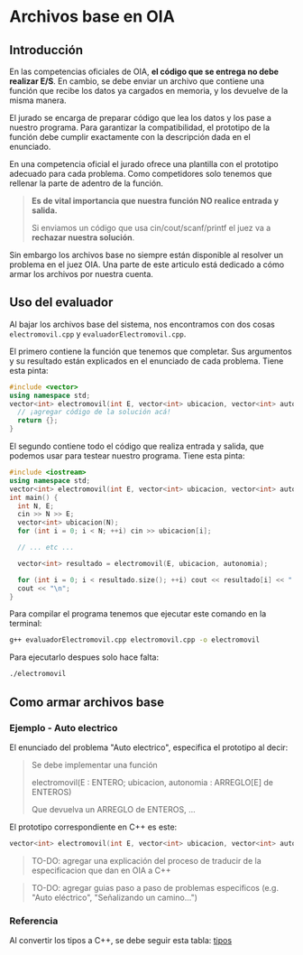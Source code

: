 
# Archivos base en OIA

## Introducción

En las competencias oficiales de OIA, **el código que se entrega no debe
realizar E/S**. En cambio, se debe enviar un archivo que contiene una función
que recibe los datos ya cargados en memoria, y los devuelve de la misma manera.

El jurado se encarga de preparar código que lea los datos y los pase a nuestro
programa. Para garantizar la compatibilidad, el prototipo de la función debe
cumplir exactamente con la descripción dada en el enunciado.

En una competencia oficial el jurado ofrece una plantilla con el prototipo
adecuado para cada problema. Como competidores solo tenemos que rellenar la
parte de adentro de la función.

> **Es de vital importancia que nuestra función NO realice entrada y salida.**
>
> Si enviamos un código que usa cin/cout/scanf/printf el juez va a **rechazar
> nuestra solución**.

Sin embargo los archivos base no siempre están disponible al resolver un
problema en el juez OIA. Una parte de este articulo está dedicado a cómo armar
los archivos por nuestra cuenta.

## Uso del evaluador

Al bajar los archivos base del sistema, nos encontramos con dos cosas
`electromovil.cpp` y `evaluadorElectromovil.cpp`.

El primero contiene la función que tenemos que completar. Sus argumentos y su
resultado están explicados en el enunciado de cada problema. Tiene esta pinta:

```c++
#include <vector>
using namespace std;
vector<int> electromovil(int E, vector<int> ubicacion, vector<int> autonomia) {
  // ¡agregar código de la solución acá!
  return {};
}
```

El segundo contiene todo el código que realiza entrada y salida, que podemos
usar para testear nuestro programa. Tiene esta pinta:

```c++
#include <iostream>
using namespace std;
vector<int> electromovil(int E, vector<int> ubicacion, vector<int> autonomia);
int main() {
  int N, E;
  cin >> N >> E;
  vector<int> ubicacion(N);
  for (int i = 0; i < N; ++i) cin >> ubicacion[i];

  // ... etc ...

  vector<int> resultado = electromovil(E, ubicacion, autonomia);

  for (int i = 0; i < resultado.size(); ++i) cout << resultado[i] << " ";
  cout << "\n";
}
```

Para compilar el programa tenemos que ejecutar este comando en la terminal:

```sh
g++ evaluadorElectromovil.cpp electromovil.cpp -o electromovil
```

Para ejecutarlo despues solo hace falta:

```sh
./electromovil
```

## Como armar archivos base

### Ejemplo - Auto electrico

El enunciado del problema "Auto electrico", especifica el prototipo al decir:

> Se debe implementar una función
>
> electromovil(E : ENTERO; ubicacion, autonomia : ARREGLO[E] de ENTEROS)
>
> Que devuelva un ARREGLO de ENTEROS, ...

El prototipo correspondiente en C++ es este:

```c++
vector<int> electromovil(int E, vector<int> ubicacion, vector<int> autonomia);
```

> TO-DO: agregar una explicación del proceso de traducir de la especificacion
> que dan en OIA a C++

> TO-DO: agregar guias paso a paso de problemas especificos (e.g.
> "Auto eléctrico", "Señalizando un camino...") 

### Referencia

Al convertir los tipos a C++, se debe seguir esta tabla: [tipos](img/Tabla%20de%20tipos.pdf)

